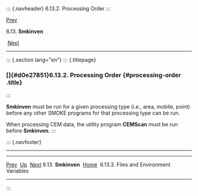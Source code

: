::: {.navheader}
6.13.2. Processing Order
:::

[Prev](ch06s13.html) 

6.13. **Smkinven**

 [Next](ch06s13s03.html)

------------------------------------------------------------------------

::: {.section lang="en"}
::: {.titlepage}
<div>

<div>

### []{#d0e27851}6.13.2. Processing Order {#processing-order .title}

</div>

</div>
:::

**Smkinven** must be run for a given processing type (i.e., area,
mobile, point) before any other SMOKE programs for that processing type
can be run.

When processing CEM data, the utility program **CEMScan** must be run
before **Smkinven**.
:::

::: {.navfooter}

------------------------------------------------------------------------

  ----------------------- -------------------- ------------------------------------------
  [Prev](ch06s13.html)     [Up](ch06s13.html)                     [Next](ch06s13s03.html)
  6.13. **Smkinven**       [Home](index.html)     6.13.3. Files and Environment Variables
  ----------------------- -------------------- ------------------------------------------
:::
